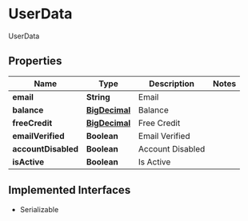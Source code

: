 

# UserData

UserData
## Properties

Name | Type | Description | Notes
------------ | ------------- | ------------- | -------------
**email** | **String** | Email | 
**balance** | [**BigDecimal**](BigDecimal.md) | Balance | 
**freeCredit** | [**BigDecimal**](BigDecimal.md) | Free Credit | 
**emailVerified** | **Boolean** | Email Verified | 
**accountDisabled** | **Boolean** | Account Disabled | 
**isActive** | **Boolean** | Is Active | 


## Implemented Interfaces

* Serializable


